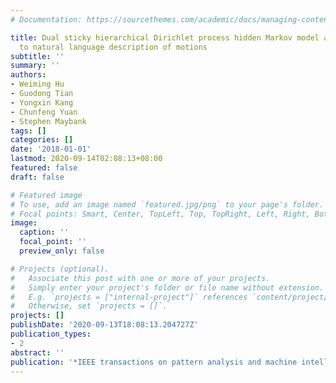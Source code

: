 ```yaml
---
# Documentation: https://sourcethemes.com/academic/docs/managing-content/

title: Dual sticky hierarchical Dirichlet process hidden Markov model and its application
  to natural language description of motions
subtitle: ''
summary: ''
authors:
- Weiming Hu
- Guodong Tian
- Yongxin Kang
- Chunfeng Yuan
- Stephen Maybank
tags: []
categories: []
date: '2018-01-01'
lastmod: 2020-09-14T02:08:13+08:00
featured: false
draft: false

# Featured image
# To use, add an image named `featured.jpg/png` to your page's folder.
# Focal points: Smart, Center, TopLeft, Top, TopRight, Left, Right, BottomLeft, Bottom, BottomRight.
image:
  caption: ''
  focal_point: ''
  preview_only: false

# Projects (optional).
#   Associate this post with one or more of your projects.
#   Simply enter your project's folder or file name without extension.
#   E.g. `projects = ["internal-project"]` references `content/project/deep-learning/index.md`.
#   Otherwise, set `projects = []`.
projects: []
publishDate: '2020-09-13T18:08:13.204727Z'
publication_types:
- 2
abstract: ''
publication: '*IEEE transactions on pattern analysis and machine intelligence*'
---
```

